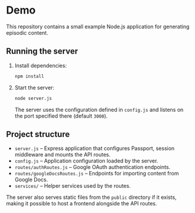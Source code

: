 # Demo

This repository contains a small example Node.js application for generating episodic content.

## Running the server

1. Install dependencies:
   ```bash
   npm install
   ```
2. Start the server:
   ```bash
   node server.js
   ```
   The server uses the configuration defined in `config.js` and listens on the port specified there (default `3000`).

## Project structure

- `server.js` &ndash; Express application that configures Passport, session middleware and mounts the API routes.
- `config.js` &ndash; Application configuration loaded by the server.
- `routes/authRoutes.js` &ndash; Google OAuth authentication endpoints.
- `routes/googleDocsRoutes.js` &ndash; Endpoints for importing content from Google Docs.
- `services/` &ndash; Helper services used by the routes.

The server also serves static files from the `public` directory if it exists, making it possible to host a frontend alongside the API routes.
